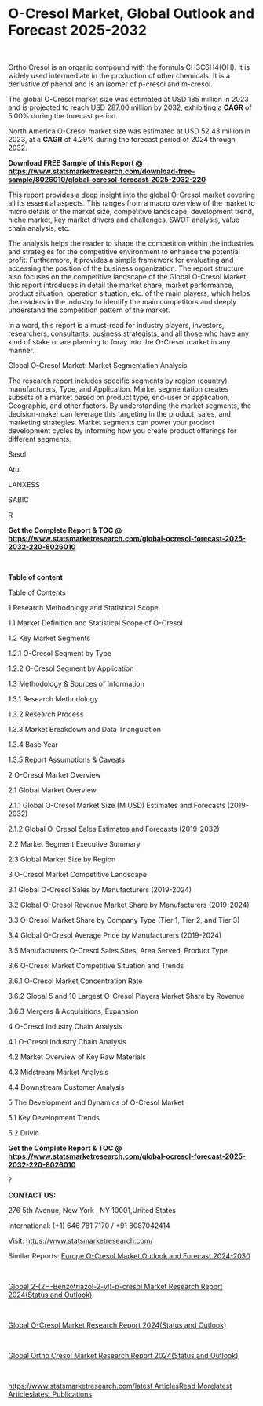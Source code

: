 <h1>O-Cresol Market, Global Outlook and Forecast 2025-2032</h1><br/><p>Ortho Cresol is an organic compound with the formula CH3C6H4(OH). It is widely used intermediate in the production of other chemicals. It is a derivative of phenol and is an isomer of p-cresol and m-cresol.</p>
 
 
 
 <p>The global O-Cresol market size was estimated at USD 185 million in 2023 and is projected to reach USD 287.00 million by 2032, exhibiting a <strong>CAGR</strong> of 5.00% during the forecast period.</p>
 
 
 
 <p>North America O-Cresol market size was estimated at USD 52.43 million in 2023, at a <strong>CAGR</strong> of 4.29% during the forecast period of 2024 through 2032.</p>
 
 
 
 <p><strong>Download FREE Sample of this Report @ <a href="https://www.statsmarketresearch.com/download-free-sample/8026010/global-ocresol-forecast-2025-2032-220">https://www.statsmarketresearch.com/download-free-sample/8026010/global-ocresol-forecast-2025-2032-220</a></strong></p>
 
 
 
 <p>This report provides a deep insight into the global O-Cresol market covering all its essential aspects. This ranges from a macro overview of the market to micro details of the market size, competitive landscape, development trend, niche market, key market drivers and challenges, SWOT analysis, value chain analysis, etc.</p>
 
 
 
 <p>The analysis helps the reader to shape the competition within the industries and strategies for the competitive environment to enhance the potential profit. Furthermore, it provides a simple framework for evaluating and accessing the position of the business organization. The report structure also focuses on the competitive landscape of the Global O-Cresol Market, this report introduces in detail the market share, market performance, product situation, operation situation, etc. of the main players, which helps the readers in the industry to identify the main competitors and deeply understand the competition pattern of the market.</p>
 
 
 
 <p>In a word, this report is a must-read for industry players, investors, researchers, consultants, business strategists, and all those who have any kind of stake or are planning to foray into the O-Cresol market in any manner.</p>
 
 
 
 <p>Global O-Cresol Market: Market Segmentation Analysis</p>
 
 
 
 <p>The research report includes specific segments by region (country), manufacturers, Type, and Application. Market segmentation creates subsets of a market based on product type, end-user or application, Geographic, and other factors. By understanding the market segments, the decision-maker can leverage this targeting in the product, sales, and marketing strategies. Market segments can power your product development cycles by informing how you create product offerings for different segments.</p>
 
 
 
 <p>Sasol</p>
 
 
 
 <p>Atul</p>
 
 
 
 <p>LANXESS</p>
 
 
 
 <p>SABIC</p>
 
 
 
 <p>R</p>
 
 
 
 <div><b>Get the Complete Report & TOC @ <a href="https://www.statsmarketresearch.com/global-ocresol-forecast-2025-2032-220-8026010">https://www.statsmarketresearch.com/global-ocresol-forecast-2025-2032-220-8026010</a></b></div>
 
 
 
 <p><br />
 
 <b>Table of content</b></p>
 
 
 
 <p>Table of Contents<br />
 
 1 Research Methodology and Statistical Scope<br />
 
 1.1 Market Definition and Statistical Scope of O-Cresol<br />
 
 1.2 Key Market Segments<br />
 
 1.2.1 O-Cresol Segment by Type<br />
 
 1.2.2 O-Cresol Segment by Application<br />
 
 1.3 Methodology & Sources of Information<br />
 
 1.3.1 Research Methodology<br />
 
 1.3.2 Research Process<br />
 
 1.3.3 Market Breakdown and Data Triangulation<br />
 
 1.3.4 Base Year<br />
 
 1.3.5 Report Assumptions & Caveats<br />
 
 2 O-Cresol Market Overview<br />
 
 2.1 Global Market Overview<br />
 
 2.1.1 Global O-Cresol Market Size (M USD) Estimates and Forecasts (2019-2032)<br />
 
 2.1.2 Global O-Cresol Sales Estimates and Forecasts (2019-2032)<br />
 
 2.2 Market Segment Executive Summary<br />
 
 2.3 Global Market Size by Region<br />
 
 3 O-Cresol Market Competitive Landscape<br />
 
 3.1 Global O-Cresol Sales by Manufacturers (2019-2024)<br />
 
 3.2 Global O-Cresol Revenue Market Share by Manufacturers (2019-2024)<br />
 
 3.3 O-Cresol Market Share by Company Type (Tier 1, Tier 2, and Tier 3)<br />
 
 3.4 Global O-Cresol Average Price by Manufacturers (2019-2024)<br />
 
 3.5 Manufacturers O-Cresol Sales Sites, Area Served, Product Type<br />
 
 3.6 O-Cresol Market Competitive Situation and Trends<br />
 
 3.6.1 O-Cresol Market Concentration Rate<br />
 
 3.6.2 Global 5 and 10 Largest O-Cresol Players Market Share by Revenue<br />
 
 3.6.3 Mergers & Acquisitions, Expansion<br />
 
 4 O-Cresol Industry Chain Analysis<br />
 
 4.1 O-Cresol Industry Chain Analysis<br />
 
 4.2 Market Overview of Key Raw Materials<br />
 
 4.3 Midstream Market Analysis<br />
 
 4.4 Downstream Customer Analysis<br />
 
 5 The Development and Dynamics of O-Cresol Market<br />
 
 5.1 Key Development Trends<br />
 
 5.2 Drivin</p>
 
 
 
 <div><b>Get the Complete Report & TOC @ <a href="https://www.statsmarketresearch.com/global-ocresol-forecast-2025-2032-220-8026010">https://www.statsmarketresearch.com/global-ocresol-forecast-2025-2032-220-8026010</a></b></div>
 
 
 
 <p>? </p>
 
 
 
 <p><b>CONTACT US:</b><br />
 
 276 5th Avenue, New York , NY 10001,United States<br />
 
 International: (+1) 646 781 7170 / +91 8087042414<br />
 
 Visit: <a href="https://www.statsmarketresearch.com/">https://www.statsmarketresearch.com/</a><br />
 
 Similar Reports: <a href="https://www.statsmarketresearch.com/global-ocresol-forecast-2025-2032-220-8026010">Europe O-Cresol Market Outlook and Forecast 2024-2030</a><br />
 
 <br />
 
 <a href="https://www.statsmarketresearch.com/global-ocresol-forecast-2025-2032-220-8026010">Global 2-(2H-Benzotriazol-2-yl)-p-cresol Market Research Report 2024(Status and Outlook)</a><br />
 
 <br />
 
 <a href="https://www.statsmarketresearch.com/global-ocresol-forecast-2025-2032-220-8026010">Global O-Cresol Market Research Report 2024(Status and Outlook)</a><br />
 
 <br />
 
 <a href="https://www.statsmarketresearch.com/global-ocresol-forecast-2025-2032-220-8026010">Global Ortho Cresol Market Research Report 2024(Status and Outlook)</a><br />
 
 <br />
 
 <a href="https://gyeongbokgung.com">https://www.statsmarketresearch.com/</a><a href="https://hallyeomaritime.com">latest Articles</a><a href="https://jingwansa.com">Read More</a><a href="https://nguoiviet.jp/">latest Articles</a><a href="https://www.intelmarketresearch.com/">latest Publications</a></p>